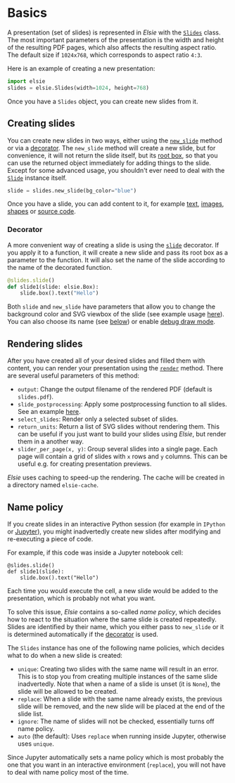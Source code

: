 # Basics
A presentation (set of slides) is represented in *Elsie* with the [`Slides`](elsie.slides.slides.Slides)
class. The most important parameters of the presentation is the width and height of the resulting
PDF pages, which also affects the resulting aspect ratio. The default size if `1024x768`, which
corresponds to aspect ratio `4:3`.

Here is an example of creating a new presentation:
```python
import elsie
slides = elsie.Slides(width=1024, height=768)
```
Once you have a `Slides` object, you can create new slides from it.

## Creating slides
You can create new slides in two ways, either using the [`new_slide`](elsie.slides.slides.Slides.new_slide)
method or via a [decorator](#decorator). The `new_slide` method will create a new slide, but for
convenience, it will not return the slide itself, but its [root box](layout.md), so that you can
use the returned object immediately for adding things to the slide. Except for some advanced usage,
you shouldn't ever need to deal with the [`Slide`](elsie.slides.slide.Slide) instance itself.

```python
slide = slides.new_slide(bg_color="blue")
```

Once you have a slide, you can add content to it, for example [text](text.md), [images](images.md),
[shapes](shapes.md) or [source code](syntax_highlighting.md).

### Decorator
A more convenient way of creating a slide is using the [`slide`](elsie.slides.slides.Slides.slide)
decorator. If you apply it to a function, it will create a new slide and pass its root box as a
parameter to the function. It will also set the name of the slide according to the name of the
decorated function.

```python
@slides.slide()
def slide1(slide: elsie.Box):
    slide.box().text("Hello")
```

Both `slide` and `new_slide` have parameters that allow you to change the background color and SVG
viewbox of the slide (see example usage [here](../cookbook/zoom.md)). You can also choose
its name (see [below](#name-policy)) or enable [debug draw mode](layout.md#debug-draw-mode).

## Rendering slides
After you have created all of your desired slides and filled them with content, you can render your
presentation using the [`render`](elsie.slides.slides.Slides.render) method. There are several useful
parameters of this method:

- `output`: Change the output filename of the rendered PDF (default is `slides.pdf`).
- `slide_postprocessing`: Apply some postprocessing function to all slides. See an example
[here](../cookbook/postprocessing.md).
- `select_slides`: Render only a selected subset of slides.
- `return_units`: Return a list of SVG slides without rendering them. This can be useful if you
just want to build your slides using *Elsie*, but render them in a another way.
- `slider_per_page(x, y)`: Group several slides into a single page. Each page will contain a grid
of slides with `x` rows and `y` columns. This can be useful e.g. for creating presentation
previews.

*Elsie* uses caching to speed-up the rendering. The cache will be created in a directory named
`elsie-cache`.

## Name policy
If you create slides in an interactive Python session (for example in `IPython` or
[Jupyter](jupyter.md)), you might inadvertedly create new slides after modifying and re-executing
a piece of code.

For example, if this code was inside a Jupyter notebook cell:
```
@slides.slide()
def slide1(slide):
    slide.box().text("Hello")
```
Each time you would execute the cell, a new slide would be added to the presentation, which is
probably not what you want.

To solve this issue, *Elsie* contains a so-called *name policy*, which decides how to react to the
situation where the same slide is created repeatedly. Slides are identified by their name, which you
either pass to `new_slide` or it is determined automatically if the [decorator](#decorator) is used.

The `Slides` instance has one of the following name policies, which decides what to do when a new
slide is created:

- `unique`: Creating two slides with the same name will result in an error. This is to stop you from
creating multiple instances of the same slide inadvertedly. Note that when a name of a slide is
unset (it is `None`), the slide will be allowed to be created.
- `replace`: When a slide with the same name already exists, the previous slide will be removed, and
the new slide will be placed at the end of the slide list.
- `ignore`: The name of slides will not be checked, essentially turns off name policy.
- `auto` (the default): Uses `replace` when running inside Jupyter, otherwise uses `unique`.

Since Jupyter automatically sets a name policy which is most probably the one that you want in an
interactive environment (`replace`), you will not have to deal with name policy most of the time.
